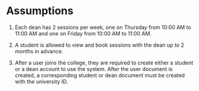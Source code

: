 # Assumptions

1. Each dean has 2 sessions per week, one on Thursday from 10:00 AM to 11:00 AM and one on Friday from 10:00 AM to 11:00 AM.

2. A student is allowed to view and book sessions with the dean up to 2 months in advance.

3. After a user joins the college, they are required to create either a student or a dean account to use the system. After the user document is created, a corresponding student or dean document must be created with the university ID.
